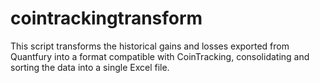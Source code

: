 # cointrackingtransform
This script transforms the historical gains and losses exported from Quantfury into a format compatible with CoinTracking, consolidating and sorting the data into a single Excel file.

